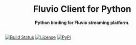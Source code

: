 <h1 align="center">Fluvio Client for Python</h1>
<div align="center">
 <strong>
   Python binding for Fluvio streaming platform.
 </strong>
</div>
<br />

[![Build Status](https://github.com/infinyon/fluvio-client-python/workflows/CI/badge.svg)](https://github.com/infinyon/flv-client-python/actions) [![License](https://img.shields.io/badge/License-Apache%202.0-blue.svg)](https://github.com/infinyon/flv-client-python/blob/master/LICENSE-APACHE) [![PyPi](https://img.shields.io/pypi/v/fluvio.svg)](https://img.shields.io/pypi/v/fluvio.svg)
